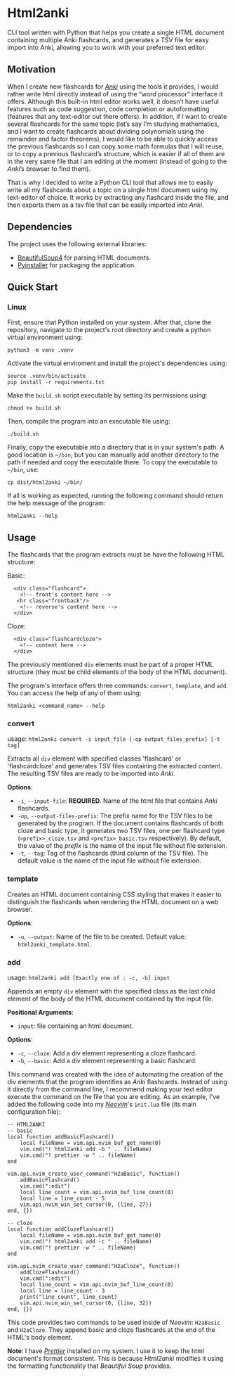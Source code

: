 # Html2anki

CLI tool written with Python that helps you create a single HTML document
containing multiple Anki flashcards, and generates a TSV file for easy import
into Anki, allowing you to work with your preferred text editor.

## Motivation

When I create new flashcards for [*Anki*](https://apps.ankiweb.net/) using the
tools it provides, I would rather
write html directly instead of using the “word processor” interface it offers.
Although this built-in html editor works well, it doesn’t have useful features
such as code suggestion, code completion or autoformatting (features that any
text-editor out there offers). In addition, if I want to create several flashcards for
the same topic (let’s say I’m studying mathematics, and I want to create
flashcards about dividing polynomials using the remainder and factor theorems),
I would like to be able to quickly access the previous flashcards so I can copy
some math formulas that I will reuse, or to copy a previous flashcard’s
structure, which is easier if all of them are in the very same file that I am
editing at the moment (instead of going to the *Anki*’s browser to find them).

That is why I decided to write a Python CLI tool that allows me to easily write
all my flashcards about a topic on a single html document using my text-editor
of choice. It works by extracting any flashcard inside the file, and then exports them
as a tsv file that can be easily imported into *Anki*.

## Dependencies
The project uses the following external libraries:
- [BeautifulSoup4](https://beautiful-soup-4.readthedocs.io) for parsing HTML documents.
- [Pyinstaller](https://pyinstaller.org) for packaging the application.

## Quick Start

### Linux
First, ensure that Python installed on 
your system. After that, clone the repository, navigate to the project's root
directory and create a python virtual environment using:
```
python3 -m venv .venv
```

Activate the virtual enviroment and install the project's dependencies using:
```
source .venv/bin/activate
pip install -r requirements.txt
```

Make the `build.sh` script executable by setting its permissions using:
```
chmod +x build.sh
```

Then, compile the program into an executable file using:
```
./build.sh
```

Finally, copy the executable into a directory that is in your system's path.
A good location is `~/bin`, but you can manually add another directory to the
path if needed and copy the executable there. To copy the executable to `~/bin`,
use:
```
cp dist/html2anki ~/bin/
```

If all is working as expected, running the following command should return the
help message of the program:
```
html2anki --help
```

## Usage

The flashcards that the program extracts must be have the following HTML structure:

Basic:
```
  <div class="flashcard">
    <!-- front's content here -->
   <hr class="frontback"/>
    <!-- reverse's content here -->
  </div>
```
Cloze:
```
  <div class="flashcardcloze">
    <!-- content here -->
  </div>
```

The previously mentioned `div` elements must be part of a proper HTML structure
(they must be child elements of the body of the HTML document).

The program's interface offers three commands: `convert`, `template`, and `add`.
You can access the help of any of them using:
```
html2anki <command_name> --help
```

### convert
usage: `html2anki convert -i input_file [-op output_files_prefix] [-t  tag]`

Extracts all `div` element with specified classes 'flashcard' or 'flashcardcloze'
and generates TSV files containing the extracted content. The resulting TSV
files are ready to be imported into *Anki*.

**Options**:

- `-i`, `--input-file`: **REQUIRED**. Name of the html file that contains *Anki* flashcards.
- `-op`, `--output-files-prefix`: The prefix name for the TSV files to be generated by the program.
If the document contains flashcards of both cloze and basic type, it generates two TSV files, one
per flashcard type (`<prefix>_cloze.tsv` and `<prefix>_basic.tsv` respectively).
By default, the value of the *prefix* is the name of the input file without file extension.
- `-t`, `--tag`: Tag of the flashcards (third column of the TSV file). The default value is
the name of the input file without file extension.

### template

Creates an HTML document containing CSS styling that makes it easier to distinguish
the flashcards when rendering the HTML document on a web browser.

**Options**:
- `-o`, `--output`: Name of the file to be created. Default value: `html2anki_template.html`.

### add

usage: `html2anki add [Exactly one of : -c, -b] input`

Appends an empty `div` element with the specified class as
the last child element of the body of the HTML document contained by the input
file.

**Positional Arguments**:
- `input`: file containing an html document.

**Options**:
- `-c`, `--cloze`: Add a div element representing a cloze flashcard.
- `-b`, `--basic`: Add a div element representing a basic flashcard.

This command was created with the idea of automating the creation of the div
elements that the program identifies as *Anki* flashcards. Instead of using it
directly from the command line, I recommend making your text editor execute
the command on the file that you are editing. As an example, I've added the
following code into my [*Neovim*](https://neovim.io/)'s `init.lua` file (its main configuration file):

```
-- HTML2ANKI
-- basic
local function addBasicFlashcard()
    local fileName = vim.api.nvim_buf_get_name(0)
    vim.cmd("! html2anki add -b " .. fileName)
    vim.cmd("! prettier -w " .. fileName)
end

vim.api.nvim_create_user_command("H2aBasic", function()
    addBasicFlashcard()
    vim.cmd(":edit")
    local line_count = vim.api.nvim_buf_line_count(0)
    local line = line_count - 5
    vim.api.nvim_win_set_cursor(0, {line, 27})
end, {})

-- cloze
local function addClozeFlashcard()
    local fileName = vim.api.nvim_buf_get_name(0)
    vim.cmd("! html2anki add -c " .. fileName)
    vim.cmd("! prettier -w " .. fileName)
end

vim.api.nvim_create_user_command("H2aCloze", function()
    addClozeFlashcard()
    vim.cmd(":edit")
    local line_count = vim.api.nvim_buf_line_count(0)
    local line = line_count - 3
    print("line_count", line_count)
    vim.api.nvim_win_set_cursor(0, {line, 32})
end, {})
```

This code provides two commands to be used inside of *Neovim*: `H2aBasic` and `H2aCloze`.
They append basic and cloze flashcards at the end of the HTML's body element.

**Note**: I have [*Prettier*](https://prettier.io/) installed on my system. I use it to keep the
html document's format consistent. This is because *Html2anki* modifies it using
the formatting functionality that *Beautiful Soup* provides.
